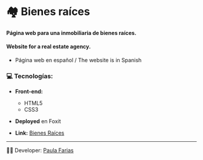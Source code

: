# :houses: Bienes raíces

#### Página web para una inmobiliaria de bienes raíces.
#### Website for a real estate agency.
- Página web en español / The website is in Spanish

### :computer: Tecnologías: 
- **Front-end:** 
  - HTML5
  - CSS3

- **Deployed** en Foxit

- **Link:** [Bienes Raíces](http://cursofullstackphp.foxit.com.ar/comision2014/Paula_Daniela_Farias/bienes_raices/)

---

:woman_technologist: Developer: [Paula Farias](https://linkedin.com/in/paulafarias)

